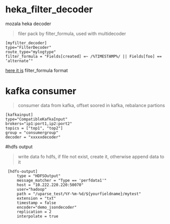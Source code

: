 # heka_filter_decoder
mozala heka  decoder

> filer pack by filter_formula, used with multidecoder

```
[myfilter_decoder]
type="FilterDecoder"
route_type="mylogtype"
filter_formula = "Fields[created] =~ /%TIMESTAMP%/ || Fields[foo] == ‘alternate’"  
```

 [here it is](http://hekad.readthedocs.io/en/v0.10.0/message_matcher.html) filter_formula format

# kafka consumer

> consumer data from kafka, offset soored in kafka, rebalance partions 

```
[kafkainput]
type="CompatibleKafkaInput"
brokers="ip1:port1,ip2:port2"
topics = ["top1", "top2"]
group = "consumergroup"
decoder = "xxxxxdecoder" 
```

#hdfs output

> write data fo hdfs, if file not exist, create it, otherwise append data to it

```
 [hdfs-output]
     type = "HDFSOutput"
     message_matcher = "Type == 'perfdata1'"
     host = "10.222.220.220:50070"
     user="hadoop"
     path = "/uparse_test/%Y-%m-%d/${yourfieldname}/mytest"
     extension = "txt"
     timestamp = false
     encoder="demo_jsondecoder"
     replication = 2
     interpolate = true
```
